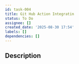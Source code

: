 ```yaml
---
id: task-004
title: Git Hub Action Integratin
status: To Do
assignee: []
created_date: '2025-08-30 17:54'
labels: []
dependencies: []
---
```


## Description
